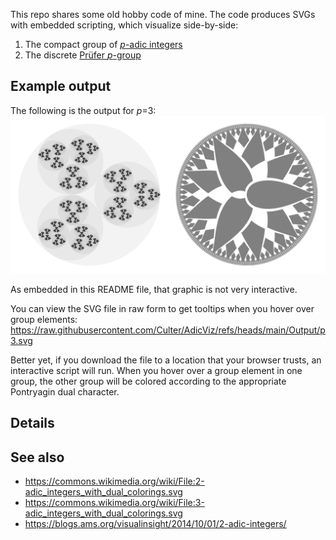 This repo shares some old hobby code of mine.
The code produces SVGs with embedded scripting, which visualize side-by-side:
1. The compact group of [_p_-adic integers](https://en.wikipedia.org/wiki/P-adic_integer)
2. The discrete [Prüfer _p_-group](https://en.wikipedia.org/wiki/Pr%C3%BCfer_group)

## Example output
The following is the output for _p_=3:
![3-adics](https://github.com/Culter/AdicViz/blob/main/Output/p3.svg)

As embedded in this README file, that graphic is not very interactive.

You can view the SVG file in raw form to get tooltips when you hover over group elements:
https://raw.githubusercontent.com/Culter/AdicViz/refs/heads/main/Output/p3.svg

Better yet, if you download the file to a location that your browser trusts, an interactive script will run.
When you hover over a group element in one group, the other group will be colored according to the appropriate
Pontryagin dual character.

## Details


## See also
* https://commons.wikimedia.org/wiki/File:2-adic_integers_with_dual_colorings.svg
* https://commons.wikimedia.org/wiki/File:3-adic_integers_with_dual_colorings.svg
* https://blogs.ams.org/visualinsight/2014/10/01/2-adic-integers/
